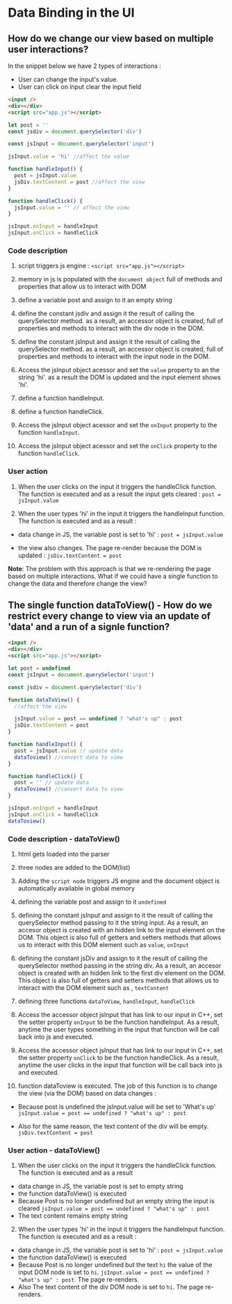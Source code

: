 # Data Binding in the UI

## How do we change our view based on multiple user interactions?

In the snippet below we have 2 types of interactions :

- User can change the input's value.
- User can click on input clear the input field

```html
<input />
<div></div>
<script src="app.js"></script>
```

```js
let post = ''
const jsdiv = document.querySelector('div')

const jsInput = document.querySelector('input')

jsInput.value = 'hi' //affect the value

function handleInput() {
  post = jsInput.value
  jsDiv.textContent = post //affect the view
}

function handleClick() {
  jsInput.value = '' // affect the view
}

jsInput.onInput = handleInput
jsInput.onClick = handleClick
```

### Code description

1. script triggers js engine : `<script src="app.js"></script>`

2. memory in js is populated with the `document object` full of methods and properties that allow us to interact with DOM

3. define a variable post and assign to it an empty string

4. define the constant jsdiv and assign it the result of calling the querySelector method. as a result, an accessor object is created, full of properties and methods to interact with the div node in the DOM.

5. define the constant jsInput and assign it the result of calling the querySelector method. as a result, an accessor object is created, full of properties and methods to interact with the input node in the DOM.

6. Access the jsInput object acessor and set the `value` property to an the string 'hi'. as a result the DOM is updated and the input element shows 'hi'.

7. define a function handleInput.

8. define a function handleClick.

9. Access the jsInput object acessor and set the `onInput` property to the function `handleInput`.

10. Access the jsInput object acessor and set the `onClick` property to the function `handleClick`.

### User action

1. When the user clicks on the input it triggers the handleClick function. The function is executed and as a result the input gets cleared : `post = jsInput.value`

2. When the user types 'hi' in the input it triggers the handleInput function. The function is executed and as a result :

- data change in JS, the variable post is set to 'hi' : `post = jsInput.value`

- the view also changes. The page re-render because the DOM is updated : `jsDiv.textContent = post`

**Note**: The problem with this approach is that we re-rendering the page based on multiple interactions. What if we could have a single function to change the data and therefore change the view?

## The single function dataToView() - How do we restrict every change to view via an update of 'data' and a run of a signle function?

```html
<input />
<div></div>
<script src="app.js"></script>
```

```js
let post = undefined
const jsInput = document.querySelector('input')

const jsdiv = document.querySelector('div')

function dataToView() {
  //affect the view

  jsInput.value = post == undefined ? "what's up" : post
  jsDiv.textContent = post
}

function handleInput() {
  post = jsInput.value // update data
  dataToview() //convert data to view
}

function handleClick() {
  post = '' // update data
  dataToview() //convert data to view
}

jsInput.onInput = handleInput
jsInput.onClick = handleClick
dataToview()
```

### Code description - dataToView()

1. html gets loaded into the parser

2. three nodes are added to the DOM(list)

3. Adding the `script node` triggers JS engine and the document object is automatically available in global memory

4. defining the variable post and assign to it `undefined`

5. defining the constant jsInput and assign to it the result of calling the querySelector method passing to it the string input. As a result, an accesor object is created with an hidden link to the input element on the DOM. This object is also full of getters and setters methods that allows us to interact with this DOM element such as `value`, `onInput`

6. defining the constant jsDiv and assign to it the result of calling the querySelector method passing in the string div. As a result, an accesor object is created with an hidden link to the first div element on the DOM. This object is also full of getters and setters methods that allows us to interact with the DOM element such as , `textContent`

7. defining three functions `dataToView`, `handleInput`, `handleClick`

8. Access the accessor object jsInput that has link to our input in C++, set the setter property `onInput` to be the function handleInput. As a result, anytime the user types something in the input that function will be call back into js and executed.

9. Access the accessor object jsInput that has link to our input in C++, set the setter property `onClick` to be the function handleClick. As a result, anytime the user clicks in the input that function will be call back into js and executed.

10. function dataToview is executed. The job of this function is to change the view (via the DOM) based on data changes :

- Because post is undefined the jsInput.value will be set to 'What's up' `jsInput.value = post == undefined ? "what's up" : post`

- Also for the same reason, the text content of the div will be empty. `jsDiv.textContent = post`

### User action - dataToView()

1. When the user clicks on the input it triggers the handleClick function. The function is executed and as a result

- data change in JS, the variable post is set to empty string
- the function dataToView() is executed
- Because Post is no longer undefined but an empty string the input is cleared `jsInput.value = post == undefined ? "what's up" : post`
- The text content remains empty string

2. When the user types 'hi' in the input it triggers the handleInput function. The function is executed and as a result :

- data change in JS, the variable post is set to 'hi' : `post = jsInput.value`
- the function dataToView() is executed
- Because Post is no longer undefined but the text `hi` the value of the input DOM node is set to `hi`. `jsInput.value = post == undefined ? "what's up" : post`. The page re-renders.
- Also The text content of the div DOM node is set to `hi`. The page re-renders.
